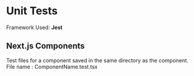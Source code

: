 # Unit Tests

Framework Used: **Jest**

## Next.js Components
Test files for a component saved in the same directory as the component. 
File name : ComponentName.test.tsx